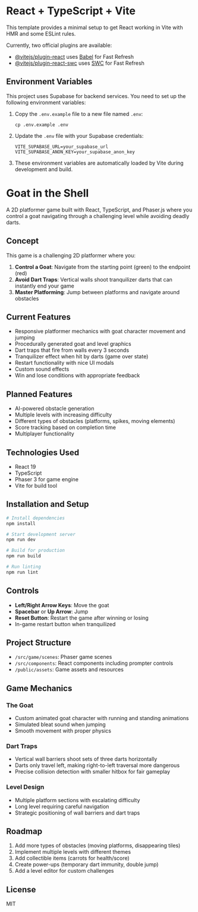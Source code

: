 # React + TypeScript + Vite

This template provides a minimal setup to get React working in Vite with HMR and some ESLint rules.

Currently, two official plugins are available:

- [@vitejs/plugin-react](https://github.com/vitejs/vite-plugin-react/blob/main/packages/plugin-react/README.md) uses [Babel](https://babeljs.io/) for Fast Refresh
- [@vitejs/plugin-react-swc](https://github.com/vitejs/vite-plugin-react-swc) uses [SWC](https://swc.rs/) for Fast Refresh

## Environment Variables

This project uses Supabase for backend services. You need to set up the following environment variables:

1. Copy the `.env.example` file to a new file named `.env`:
   ```
   cp .env.example .env
   ```

2. Update the `.env` file with your Supabase credentials:
   ```
   VITE_SUPABASE_URL=your_supabase_url
   VITE_SUPABASE_ANON_KEY=your_supabase_anon_key
   ```

3. These environment variables are automatically loaded by Vite during development and build.

# Goat in the Shell

A 2D platformer game built with React, TypeScript, and Phaser.js where you control a goat navigating through a challenging level while avoiding deadly darts.

## Concept

This game is a challenging 2D platformer where you:

1. **Control a Goat**: Navigate from the starting point (green) to the endpoint (red)
2. **Avoid Dart Traps**: Vertical walls shoot tranquilizer darts that can instantly end your game
3. **Master Platforming**: Jump between platforms and navigate around obstacles

## Current Features

- Responsive platformer mechanics with goat character movement and jumping
- Procedurally generated goat and level graphics
- Dart traps that fire from walls every 3 seconds
- Tranquilizer effect when hit by darts (game over state)
- Restart functionality with nice UI modals
- Custom sound effects
- Win and lose conditions with appropriate feedback

## Planned Features

- AI-powered obstacle generation
- Multiple levels with increasing difficulty
- Different types of obstacles (platforms, spikes, moving elements)
- Score tracking based on completion time
- Multiplayer functionality

## Technologies Used

- React 19
- TypeScript
- Phaser 3 for game engine
- Vite for build tool

## Installation and Setup

```bash
# Install dependencies
npm install

# Start development server
npm run dev

# Build for production
npm run build

# Run linting
npm run lint
```

## Controls

- **Left/Right Arrow Keys**: Move the goat
- **Spacebar** or **Up Arrow**: Jump
- **Reset Button**: Restart the game after winning or losing
- In-game restart button when tranquilized

## Project Structure

- `/src/game/scenes`: Phaser game scenes
- `/src/components`: React components including prompter controls
- `/public/assets`: Game assets and resources

## Game Mechanics

### The Goat
- Custom animated goat character with running and standing animations
- Simulated bleat sound when jumping
- Smooth movement with proper physics

### Dart Traps
- Vertical wall barriers shoot sets of three darts horizontally
- Darts only travel left, making right-to-left traversal more dangerous
- Precise collision detection with smaller hitbox for fair gameplay

### Level Design
- Multiple platform sections with escalating difficulty
- Long level requiring careful navigation
- Strategic positioning of wall barriers and dart traps

## Roadmap

1. Add more types of obstacles (moving platforms, disappearing tiles)
2. Implement multiple levels with different themes
3. Add collectible items (carrots for health/score)
4. Create power-ups (temporary dart immunity, double jump)
5. Add a level editor for custom challenges

## License

MIT
